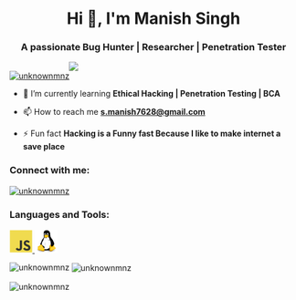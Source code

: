 <h1 align="center">Hi 👋, I'm Manish Singh</h1>
<h3 align="center">A passionate Bug Hunter | Researcher | Penetration Tester</h3>
<img align="right" width="400px" src="https://media.tenor.com/j1361C75IdkAAAAd/hacker.gif" />
<p align="left"> <a href="https://twitter.com/unknownmnz" target="blank"><img src="https://img.shields.io/twitter/follow/unknownmnz?logo=twitter&style=for-the-badge" alt="unknownmnz" /></a> </p>

- 🌱 I’m currently learning **Ethical Hacking | Penetration Testing | BCA**

- 📫 How to reach me **s.manish7628@gmail.com**

- ⚡ Fun fact **Hacking is a Funny fast Because I like to make internet a save place**

<h3 align="left">Connect with me:</h3>
<p align="left">
<a href="https://twitter.com/unknownmnz" target="blank"><img align="center" src="https://raw.githubusercontent.com/rahuldkjain/github-profile-readme-generator/master/src/images/icons/Social/twitter.svg" alt="unknownmnz" height="30" width="40" /></a>
</p>

<h3 align="left">Languages and Tools:</h3>
<p align="left"> <a href="https://developer.mozilla.org/en-US/docs/Web/JavaScript" target="_blank" rel="noreferrer"> <img src="https://raw.githubusercontent.com/devicons/devicon/master/icons/javascript/javascript-original.svg" alt="javascript" width="40" height="40"/> </a> <a href="https://www.linux.org/" target="_blank" rel="noreferrer"> <img src="https://raw.githubusercontent.com/devicons/devicon/master/icons/linux/linux-original.svg" alt="linux" width="40" height="40"/> </a> </p>

<p><img align="left" src="https://github-readme-stats.vercel.app/api/top-langs?username=unknownmnz&show_icons=true&locale=en&layout=compact" alt="unknownmnz" /></p>

<p>&nbsp;<img align="center" src="https://github-readme-stats.vercel.app/api?username=unknownmnz&show_icons=true&locale=en" alt="unknownmnz" /></p>

<p><img align="center" src="https://github-readme-streak-stats.herokuapp.com/?user=unknownmnz&" alt="unknownmnz" /></p>
